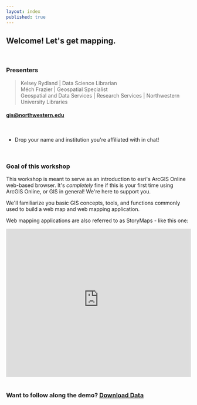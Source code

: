 ```yaml
---
layout: index
published: true
---
```


## Welcome! Let's get mapping. 

<br>

### Presenters
> Kelsey Rydland | Data Science Librarian <br>
> Méch Frazier | Geospatial Specialist <br>
Geospatial and Data Services | Research Services | Northwestern University Libraries <br>

#### [gis@northwestern.edu](mailto:gis@northwestern.edu)

<br>

* Drop your name and institution you're affiliated with in chat!

<br>

### Goal of this workshop

This workshop is meant to serve as an introduction to esri's ArcGIS Online web-based browser. It's *completely* fine if this is your first time using ArcGIS Online, or GIS in general! We're here to support you.<br>

We'll familiarize you basic GIS concepts, tools, and functions commonly used to build a web map and web mapping application. <br>

Web mapping applications are also referred to as StoryMaps - like this one:

<html>
  <style>.embed-container {position: relative; padding-bottom: 80%; height: 0; max-width: 100%;} .embed-container iframe, .embed-container object, .embed-container iframe{position: absolute; top: 0; left: 0; width: 100%; height: 100%;} small{position: absolute; z-index: 40; bottom: 0; margin-bottom: -15px;}</style><div class="embed-container"><iframe width="500" height="400" frameborder="0" scrolling="yes" marginheight="0" marginwidth="0" title="An Examination of Chicago's Ballot Drop-Boxes" src="https://northwestern.maps.arcgis.com/apps/MapJournal/index.html?appid=4c5dccabdc5540e590972b00eb755562"></iframe></div>
  </html>

<br>


### Want to follow along the demo? <a class="btn btn-primary" href="https://github.com/nulib-ds/arcgis-online/blob/gh-pages/_data/arconline_data_s21.zip"><i class="fa fa-home"></i> Download Data</a>
